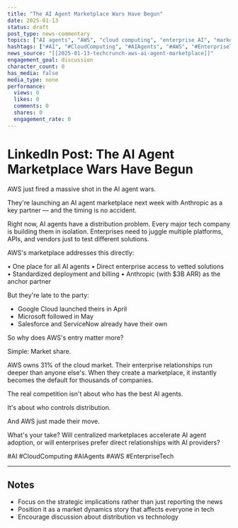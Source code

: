```yaml
---
title: "The AI Agent Marketplace Wars Have Begun"
date: 2025-01-13
status: draft
post_type: news-commentary
topics: ["AI agents", "AWS", "cloud computing", "enterprise AI", "marketplaces"]
hashtags: ["#AI", "#CloudComputing", "#AIAgents", "#AWS", "#EnterpriseTech"]
news_source: "[[2025-01-13-techcrunch-aws-ai-agent-marketplace]]"
engagement_goal: discussion
character_count: 0
has_media: false
media_type: none
performance:
  views: 0
  likes: 0
  comments: 0
  shares: 0
  engagement_rate: 0
---
```


# LinkedIn Post: The AI Agent Marketplace Wars Have Begun

AWS just fired a massive shot in the AI agent wars.

They're launching an AI agent marketplace next week with Anthropic as a key partner — and the timing is no accident.

Right now, AI agents have a distribution problem. Every major tech company is building them in isolation. Enterprises need to juggle multiple platforms, APIs, and vendors just to test different solutions.

AWS's marketplace addresses this directly:

• One place for all AI agents
• Direct enterprise access to vetted solutions  
• Standardized deployment and billing
• Anthropic (with $3B ARR) as the anchor partner

But they're late to the party:
- Google Cloud launched theirs in April
- Microsoft followed in May
- Salesforce and ServiceNow already have their own

So why does AWS's entry matter more?

Simple: Market share.

AWS owns 31% of the cloud market. Their enterprise relationships run deeper than anyone else's. When they create a marketplace, it instantly becomes the default for thousands of companies.

The real competition isn't about who has the best AI agents.

It's about who controls distribution.

And AWS just made their move.

What's your take? Will centralized marketplaces accelerate AI agent adoption, or will enterprises prefer direct relationships with AI providers?

#AI #CloudComputing #AIAgents #AWS #EnterpriseTech

---

## Notes
- Focus on the strategic implications rather than just reporting the news
- Position it as a market dynamics story that affects everyone in tech
- Encourage discussion about distribution vs technology